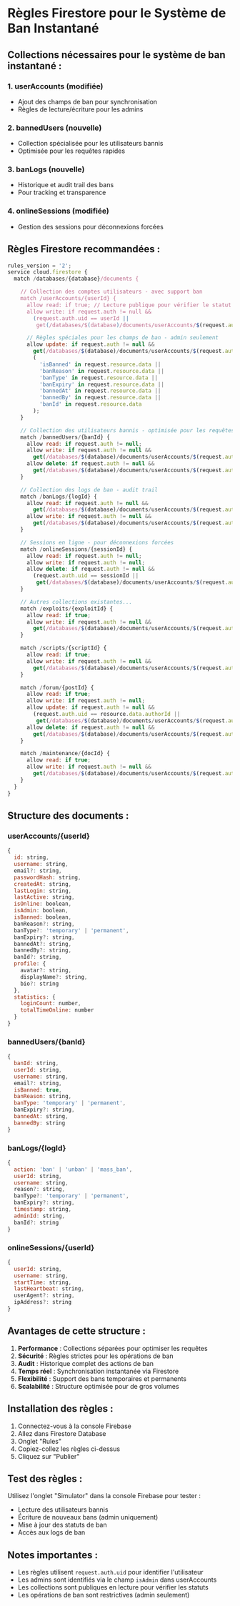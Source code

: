 # Règles Firestore pour le Système de Ban Instantané

## Collections nécessaires pour le système de ban instantané :

### 1. userAccounts (modifiée)

- Ajout des champs de ban pour synchronisation
- Règles de lecture/écriture pour les admins

### 2. bannedUsers (nouvelle)

- Collection spécialisée pour les utilisateurs bannis
- Optimisée pour les requêtes rapides

### 3. banLogs (nouvelle)

- Historique et audit trail des bans
- Pour tracking et transparence

### 4. onlineSessions (modifiée)

- Gestion des sessions pour déconnexions forcées

## Règles Firestore recommandées :

```javascript
rules_version = '2';
service cloud.firestore {
  match /databases/{database}/documents {

    // Collection des comptes utilisateurs - avec support ban
    match /userAccounts/{userId} {
      allow read: if true; // Lecture publique pour vérifier le statut
      allow write: if request.auth != null &&
        (request.auth.uid == userId ||
         get(/databases/$(database)/documents/userAccounts/$(request.auth.uid)).data.isAdmin == true);

      // Règles spéciales pour les champs de ban - admin seulement
      allow update: if request.auth != null &&
        get(/databases/$(database)/documents/userAccounts/$(request.auth.uid)).data.isAdmin == true &&
        (
          'isBanned' in request.resource.data ||
          'banReason' in request.resource.data ||
          'banType' in request.resource.data ||
          'banExpiry' in request.resource.data ||
          'bannedAt' in request.resource.data ||
          'bannedBy' in request.resource.data ||
          'banId' in request.resource.data
        );
    }

    // Collection des utilisateurs bannis - optimisée pour les requêtes
    match /bannedUsers/{banId} {
      allow read: if request.auth != null;
      allow write: if request.auth != null &&
        get(/databases/$(database)/documents/userAccounts/$(request.auth.uid)).data.isAdmin == true;
      allow delete: if request.auth != null &&
        get(/databases/$(database)/documents/userAccounts/$(request.auth.uid)).data.isAdmin == true;
    }

    // Collection des logs de ban - audit trail
    match /banLogs/{logId} {
      allow read: if request.auth != null &&
        get(/databases/$(database)/documents/userAccounts/$(request.auth.uid)).data.isAdmin == true;
      allow write: if request.auth != null &&
        get(/databases/$(database)/documents/userAccounts/$(request.auth.uid)).data.isAdmin == true;
    }

    // Sessions en ligne - pour déconnexions forcées
    match /onlineSessions/{sessionId} {
      allow read: if request.auth != null;
      allow write: if request.auth != null;
      allow delete: if request.auth != null &&
        (request.auth.uid == sessionId ||
         get(/databases/$(database)/documents/userAccounts/$(request.auth.uid)).data.isAdmin == true);
    }

    // Autres collections existantes...
    match /exploits/{exploitId} {
      allow read: if true;
      allow write: if request.auth != null &&
        get(/databases/$(database)/documents/userAccounts/$(request.auth.uid)).data.isAdmin == true;
    }

    match /scripts/{scriptId} {
      allow read: if true;
      allow write: if request.auth != null &&
        get(/databases/$(database)/documents/userAccounts/$(request.auth.uid)).data.isAdmin == true;
    }

    match /forum/{postId} {
      allow read: if true;
      allow write: if request.auth != null;
      allow update: if request.auth != null &&
        (request.auth.uid == resource.data.authorId ||
         get(/databases/$(database)/documents/userAccounts/$(request.auth.uid)).data.isAdmin == true);
      allow delete: if request.auth != null &&
        get(/databases/$(database)/documents/userAccounts/$(request.auth.uid)).data.isAdmin == true;
    }

    match /maintenance/{docId} {
      allow read: if true;
      allow write: if request.auth != null &&
        get(/databases/$(database)/documents/userAccounts/$(request.auth.uid)).data.isAdmin == true;
    }
  }
}
```

## Structure des documents :

### userAccounts/{userId}

```javascript
{
  id: string,
  username: string,
  email?: string,
  passwordHash: string,
  createdAt: string,
  lastLogin: string,
  lastActive: string,
  isOnline: boolean,
  isAdmin: boolean,
  isBanned: boolean,
  banReason?: string,
  banType?: 'temporary' | 'permanent',
  banExpiry?: string,
  bannedAt?: string,
  bannedBy?: string,
  banId?: string,
  profile: {
    avatar?: string,
    displayName?: string,
    bio?: string
  },
  statistics: {
    loginCount: number,
    totalTimeOnline: number
  }
}
```

### bannedUsers/{banId}

```javascript
{
  banId: string,
  userId: string,
  username: string,
  email?: string,
  isBanned: true,
  banReason: string,
  banType: 'temporary' | 'permanent',
  banExpiry?: string,
  bannedAt: string,
  bannedBy: string
}
```

### banLogs/{logId}

```javascript
{
  action: 'ban' | 'unban' | 'mass_ban',
  userId: string,
  username: string,
  reason?: string,
  banType?: 'temporary' | 'permanent',
  banExpiry?: string,
  timestamp: string,
  adminId: string,
  banId?: string
}
```

### onlineSessions/{userId}

```javascript
{
  userId: string,
  username: string,
  startTime: string,
  lastHeartbeat: string,
  userAgent?: string,
  ipAddress?: string
}
```

## Avantages de cette structure :

1. **Performance** : Collections séparées pour optimiser les requêtes
2. **Sécurité** : Règles strictes pour les opérations de ban
3. **Audit** : Historique complet des actions de ban
4. **Temps réel** : Synchronisation instantanée via Firestore
5. **Flexibilité** : Support des bans temporaires et permanents
6. **Scalabilité** : Structure optimisée pour de gros volumes

## Installation des règles :

1. Connectez-vous à la console Firebase
2. Allez dans Firestore Database
3. Onglet "Rules"
4. Copiez-collez les règles ci-dessus
5. Cliquez sur "Publier"

## Test des règles :

Utilisez l'onglet "Simulator" dans la console Firebase pour tester :

- Lecture des utilisateurs bannis
- Écriture de nouveaux bans (admin uniquement)
- Mise à jour des statuts de ban
- Accès aux logs de ban

## Notes importantes :

- Les règles utilisent `request.auth.uid` pour identifier l'utilisateur
- Les admins sont identifiés via le champ `isAdmin` dans userAccounts
- Les collections sont publiques en lecture pour vérifier les statuts
- Les opérations de ban sont restrictives (admin seulement)
